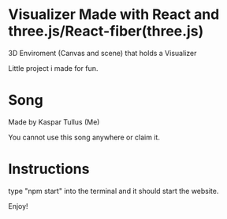 # Visualizer Made with React and three.js/React-fiber(three.js)
3D Enviroment (Canvas and scene) that holds a Visualizer

Little project i made for fun.

# Song
Made by Kaspar Tullus (Me)

You cannot use this song anywhere or claim it.

# Instructions
type "npm start" into the terminal and it should start the website.

Enjoy!
